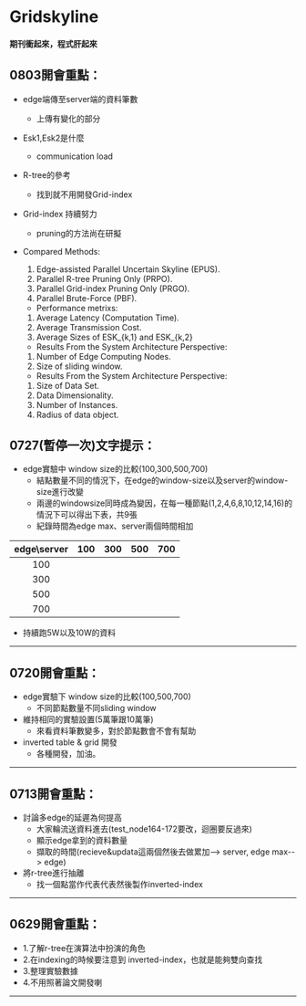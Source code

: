 # Gridskyline
#### 期刊衝起來，程式肝起來

## 0803開會重點：
* edge端傳至server端的資料筆數
  * 上傳有變化的部分
* Esk1,Esk2是什麼
  * communication load
* R-tree的參考
  * 找到就不用開發Grid-index
* Grid-index 持續努力
  * pruning的方法尚在研擬

* Compared Methods:
  1. Edge-assisted Parallel Uncertain Skyline (EPUS).
  2. Parallel R-tree Pruning Only (PRPO).
  3. Parallel Grid-index Pruning Only (PRGO).
  4. Parallel Brute-Force (PBF).

  - Performance metrixs:
  1. Average Latency (Computation Time).
  2. Average Transmission Cost.
  3. Average Sizes of ESK_{k,1} and ESK_{k,2}

  - Results From the System Architecture Perspective:
  1. Number of Edge Computing Nodes.
  2. Size of sliding window.

  - Results From the System Architecture Perspective:
  1. Size of Data Set.
  2. Data Dimensionality.
  3. Number of Instances.
  4. Radius of data object.

## 0727(暫停一次)文字提示：
* edge實驗中 window size的比較(100,300,500,700)
  * 結點數量不同的情況下，在edge的window-size以及server的window-size進行改變
  * 兩邊的windowsize同時成為變因，在每一種節點(1,2,4,6,8,10,12,14,16)的情況下可以得出下表，共9張
  * 紀錄時間為edge max、server兩個時間相加

|edge\server| 100 | 300 | 500 | 700 |
|:---------:|:---:|:---:|:---:|:---:|
|100        |     |     |     |     |
|300        |     |     |     |     |
|500        |     |     |     |     |
|700        |     |     |     |     |

* 持續跑5W以及10W的資料

-----
## 0720開會重點：
* edge實驗下 window size的比較(100,500,700)
  * 不同節點數量不同sliding window
* 維持相同的實驗設置(5萬筆跟10萬筆)
  * 來看資料筆數變多，對於節點數會不會有幫助
* inverted table & grid 開發
  * 各種開發，加油。


----

## 0713開會重點：
* 討論多edge的延遲為何提高
  * 大家輪流送資料進去(test_node164-172要改，迴圈要反過來)
  * 顯示edge拿到的資料數量
  * 擷取的時間(recieve&updata這兩個然後去做累加--> server, edge max--> edge)
* 將r-tree進行抽離
  * 找一個點當作代表代表然後製作inverted-index


----
## 0629開會重點：
* 1.了解r-tree在演算法中扮演的角色
* 2.在indexing的時候要注意到 inverted-index，也就是能夠雙向查找
* 3.整理實驗數據
* 4.不用照著論文開發喇


---
